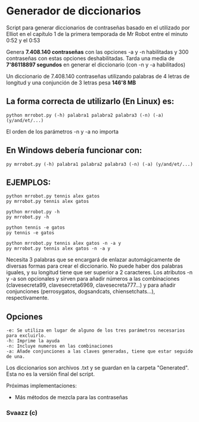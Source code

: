 # Generador de diccionarios

Script para generar diccionarios de contraseñas basado en el utilizado por Elliot en el capítulo 1 de la primera temporada de Mr Robot entre el minuto 0:52 y el 0:53

Genera **7.408.140 contraseñas** con las opciones -a y -n habilitadas y 300 contraseñas con estas opciones deshabilitadas.
Tarda una media de **7'86118897 segundos** en generar el diccionario (con -n y -a habilitados)

Un diccionario de 7.408.140 contraseñas utilizando palabras de 4 letras de longitud y una conjunción de 3 letras pesa **146'8 MB**


## La forma correcta de utilizarlo (En **Linux**) es:
```
python mrrobot.py (-h) palabra1 palabra2 palabra3 (-n) (-a) (y/and/et/...)
```

El orden de los parámetros -n y -a no importa

## En **Windows** debería funcionar con:
```
py mrrobot.py (-h) palabra1 palabra2 palabra3 (-n) (-a) (y/and/et/...)
```

## EJEMPLOS:
```
python mrrobot.py tennis alex gatos
py mrrobot.py tennis alex gatos

python mrrobot.py -h
py mrrobot.py -h

python tennis -e gatos
py tennis -e gatos

python mrrobot.py tennis alex gatos -n -a y
py mrrobot.py tennis alex gatos -n -a y
```

Necesita 3 palabras que se encargará de enlazar automágicamente de diversas formas para crear el diccionario. No puede haber dos palabras iguales, y su longitud tiene que ser superior a 2 caracteres.
Los atributos -n y -a son opcionales y sirven para añadir números a las combinaciones (clavesecreta99, clavesecreta6969, clavesecreta777...) y para añadir conjunciones (perrosygatos, dogsandcats, chiensetchats...), respectivamente.

## Opciones
```
-e: Se utiliza en lugar de alguno de los tres parámetros necesarios para excluirlo.
-h: Imprime la ayuda
-n: Incluye numeros en las combinaciones
-a: Añade conjunciones a las claves generadas, tiene que estar seguido de una.
```

Los diccionarios son archivos .txt y se guardan en la carpeta "Generated".
Esta no es la versión final del script.

Próximas implementaciones:
  - Más métodos de mezcla para las contraseñas

### Svaazz (c)
